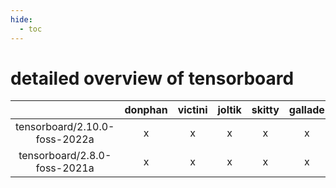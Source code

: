```yaml
---
hide:
  - toc
---
```


detailed overview of tensorboard
================================

| |donphan|victini|joltik|skitty|gallade|accelgor|swalot|doduo|
| :---: | :---: | :---: | :---: | :---: | :---: | :---: | :---: | :---: |
|tensorboard/2.10.0-foss-2022a|x|x|x|x|x|x|x|x|
|tensorboard/2.8.0-foss-2021a|x|x|x|x|x|x|x|x|
